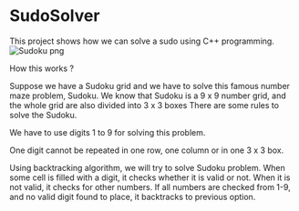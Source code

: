 # SudoSolver
This project shows how we can solve a sudo using C++ programming.
![Sudoku png](https://user-images.githubusercontent.com/95859782/145414783-a694ee36-949a-4573-804f-19513c425b14.jpg)

How this works ?

Suppose we have a Sudoku grid and we have to solve this famous number maze problem, Sudoku. We know that Sudoku is a 9 x 9 number grid, and the whole grid are also divided into 3 x 3 boxes There are some rules to solve the Sudoku.

We have to use digits 1 to 9 for solving this problem.

One digit cannot be repeated in one row, one column or in one 3 x 3 box.

Using backtracking algorithm, we will try to solve Sudoku problem. When some cell is filled with a digit, it checks whether it is valid or not. When it is not valid, it checks for other numbers. If all numbers are checked from 1-9, and no valid digit found to place, it backtracks to previous option.

